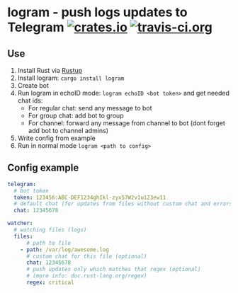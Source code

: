 # logram - push logs updates to Telegram [![crates.io](https://img.shields.io/crates/v/logram.svg)](https://crates.io/crates/logram) [![travis-ci.org](https://api.travis-ci.org/Ralvke/logram.svg?branch=master)](https://travis-ci.org/Ralvke/logram)

## Use
1. Install Rust via [Rustup](https://rustup.rs/)
2. Install logram: `cargo install logram`
3. Create bot
4. Run logram in echoID mode: `logram echoID <bot token>` and get needed chat ids:
    * For regular chat: send any message to bot
    * For group chat: add bot to group
    * For channel: forward any message from channel to bot (dont forget add bot to channel admins)
4. Write config from example
5. Run in normal mode `logram <path to config>`

## Config example
```yaml
telegram:
  # bot token
  token: 123456:ABC-DEF1234ghIkl-zyx57W2v1u123ew11
  # default chat (for updates from files without custom chat and errors)
  chat: 12345678 

watcher:
  # watching files (logs)
  files: 
      # path to file
    - path: /var/log/awesome.log 
      # custom chat for this file (optional)
      chat: 12345678 
      # push updates only which matches that regex (optional) 
      # (more info: doc.rust-lang.org/regex)
      regex: critical 
```
